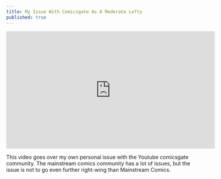 ```yaml
---
title: My Issue With Comicsgate As A Moderate Lefty
published: true
---
```

<iframe width="560" height="315" sandbox="allow-same-origin allow-scripts allow-popups" src="https://video.ploud.jp/videos/embed/043e9316-f5b7-46b8-b5b2-938ce9e0f866" frameborder="0" allowfullscreen></iframe>

This video goes over my own personal issue with the Youtube comicsgate community. The mainstream comics community has a lot of issues, but the issue is not to go even further right-wing than Mainstream Comics.
